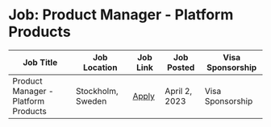 # Job: Product Manager - Platform Products

| Job Title | Job Location | Job Link | Job Posted | Visa Sponsorship |
| --- | --- | --- | --- | --- |
| Product Manager - Platform Products | Stockholm, Sweden | [Apply](https://jobs.lever.co/klarna/8dddbe71-49a8-471e-80a5-fda885e93b4e) | April 2, 2023 | Visa Sponsorship |
